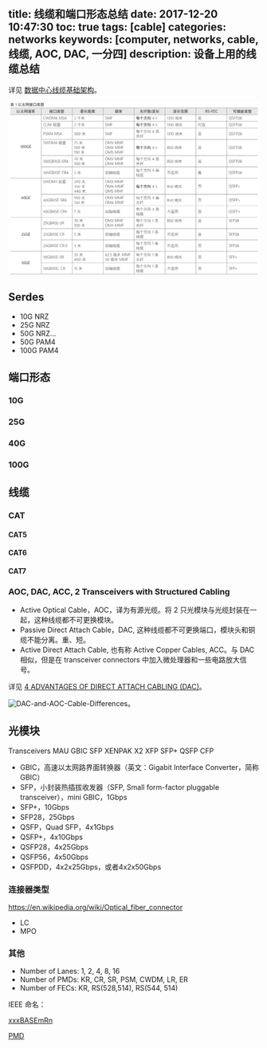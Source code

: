 title: 线缆和端口形态总结
date: 2017-12-20 10:47:30
toc: true
tags: [cable]
categories: networks
keywords: [computer, networks, cable, 线缆, AOC, DAC, 一分四]
description: 设备上用的线缆总结
---

详见 [数据中心线缆基础架构](https://www.viavisolutions.com/zh-cn/literature/shu-ju-zhong-xin-xian-lan-ji-chu-jia-gou-jian-ti-zhong-wen-ying-yong-zhi-nan-zh-hans.pdf)。

![数据中心线缆](/images/networks/ethernet_interfaces.png)

## Serdes

* 10G NRZ
* 25G NRZ
* 50G NRZ...
* 50G PAM4
* 100G PAM4

## 端口形态
### 10G
### 25G
### 40G
### 100G

## 线缆
### CAT
#### CAT5
#### CAT6
#### CAT7


### AOC, DAC, ACC, 2 Transceivers with Structured Cabling

* Active Optical Cable，AOC，译为有源光缆。将 2 只光模块与光缆封装在一起，这种线缆都不可更换模块。
* Passive Direct Attach Cable，DAC, 这种线缆都不可更换端口，模块头和铜缆不能分离。重、短。
* Active Direct Attach Cable, 也有称 Active Copper Cables, ACC。与 DAC 相似，但是在 transceiver connectors 中加入微处理器和一些电路放大信号。

详见 [4 ADVANTAGES OF DIRECT ATTACH CABLING (DAC)](https://blog.cablestogo.com/4-advantages-of-direct-attach-cabling-dac/)。

![DAC-and-AOC-Cable-Differences](https://blog.cablestogo.com/content/images/2017/05/DAC-and-AOC-Cable-Differences.png)。

## 光模块

Transceivers MAU GBIC SFP XENPAK X2 XFP SFP+ QSFP CFP

* GBIC，高速以太网路界面转换器（英文：Gigabit Interface Converter，简称GBIC）
* SFP，小封装热插拔收发器（SFP, Small form-factor pluggable transceiver），mini GBIC，1Gbps
* SFP+，10Gbps
* SFP28，25Gbps
* QSFP，Quad SFP，4x1Gbps
* QSFP+，4x10Gbps
* QSFP28，4x25Gbps
* QSFP56，4x50Gbps
* QSFPDD，4x2x25Gbps，或者4x2x50Gbps

### 连接器类型

https://en.wikipedia.org/wiki/Optical_fiber_connector

* LC
* MPO

### 其他

* Number of Lanes: 1, 2, 4, 8, 16
* Number of PMDs: KR, CR, SR, PSM, CWDM, LR, ER
* Number of FECs: KR, RS(528,514), RS(544, 514)

IEEE 命名：

[xxxBASEmRn](http://img.chuansong.me/mmbiz_png/Vg9ZNgPzWbIn0AMnUic04BB8o98uLVzPicbfmjnoWdPiaco8FD5icHeL28Lxaia9PHwX3Jzj2S3o4OPwKZptqyMD9LA/0?wx_fmt=gif)

[PMD](http://img.chuansong.me/mmbiz_png/Vg9ZNgPzWbIn0AMnUic04BB8o98uLVzPicSldaHfAJyuUiajfIV8iaYGHhcEibrkHVmOYoQMNyqkeR0KTYez2n570jA/0?wx_fmt=gif)
